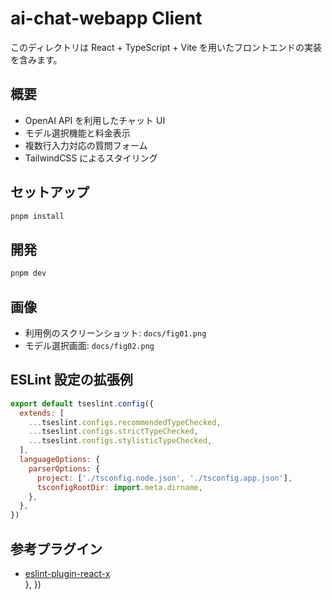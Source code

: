 # ai-chat-webapp Client

このディレクトリは React + TypeScript + Vite を用いたフロントエンドの実装を含みます。

## 概要

- OpenAI API を利用したチャット UI  
- モデル選択機能と料金表示  
- 複数行入力対応の質問フォーム  
- TailwindCSS によるスタイリング

## セットアップ

```bash
pnpm install
```

## 開発

```bash
pnpm dev
```

## 画像

- 利用例のスクリーンショット: `docs/fig01.png`  
- モデル選択画面: `docs/fig02.png`

## ESLint 設定の拡張例

```js
export default tseslint.config({
  extends: [
    ...tseslint.configs.recommendedTypeChecked,
    ...tseslint.configs.strictTypeChecked,
    ...tseslint.configs.stylisticTypeChecked,
  ],
  languageOptions: {
    parserOptions: {
      project: ['./tsconfig.node.json', './tsconfig.app.json'],
      tsconfigRootDir: import.meta.dirname,
    },
  },
})
```

## 参考プラグイン

- [eslint-plugin-react-x](https://github.com/Rel1cx/eslint-react/tree/main/packages/plugins/eslint-plugin-react-x)  
  },
})
```
